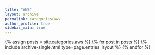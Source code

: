 ```yaml
---
title: "AWS"
layout: archive
permalink: categories/aws
author_profile: true
sidebar_main: true
---
```



{% assign posts = site.categories.aws %}
{% for post in posts %} {% include archive-single.html type=page.entries_layout %} {% endfor %}
